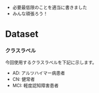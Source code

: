 - 必要最低限のことを適当に書きました
- みんな頑張ろう！

# Dataset 

### クラスラベル
今回使用するクラスラベルを下記に示します。
- AD: アルツハイマー病患者
- CN: 健常者
- MCI: 軽度認知障害患者
